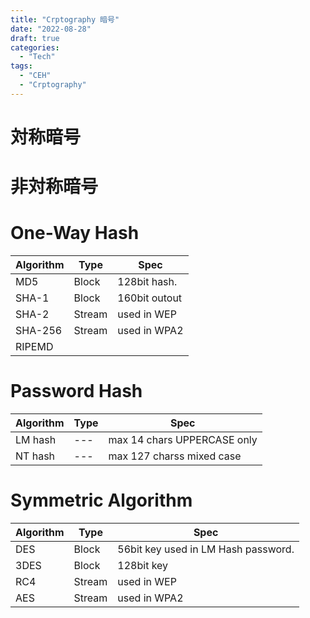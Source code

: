 ```yaml
---
title: "Crptography 暗号"
date: "2022-08-28"
draft: true
categories:
  - "Tech"
tags:
  - "CEH"
  - "Crptography"
---
```



# 対称暗号



# 非対称暗号



# One-Way Hash

|Algorithm| Type | Spec|
|---|---|---|
|MD5 | Block | 128bit hash.|
|SHA-1 | Block | 160bit outout|
|SHA-2 | Stream | used in WEP|
|SHA-256 | Stream | used in WPA2|
|RIPEMD |  | |

# Password Hash

|Algorithm| Type | Spec|
|---|---|---|
|LM hash| ---|max 14 chars UPPERCASE only |
|NT hash| ---|max 127 charss mixed case |


# Symmetric Algorithm

|Algorithm| Type | Spec|
|---|---|---|
|DES | Block | 56bit key used in LM Hash password.|
|3DES | Block | 128bit key
|RC4 | Stream | used in WEP|
|AES | Stream | used in WPA2|
